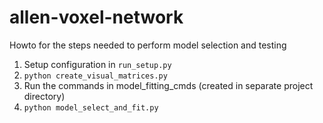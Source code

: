 allen-voxel-network
===================

Howto for the steps needed to perform model selection and testing

1. Setup configuration in `run_setup.py`
2. `python create_visual_matrices.py`
3. Run the commands in model_fitting_cmds (created in separate project directory)
4. `python model_select_and_fit.py`
